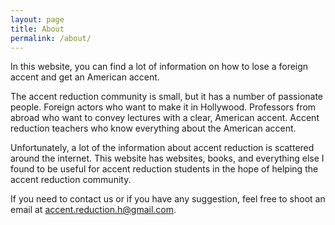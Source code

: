 ```yaml
---
layout: page
title: About
permalink: /about/
---
```


In this website, you can find a lot of information on how to lose a foreign accent and get an American accent.

The accent reduction community is small, but it has a number of passionate people. Foreign actors who want to make it in Hollywood. Professors from abroad who want to convey lectures with a clear, American accent. Accent reduction teachers who know everything about the American accent.

Unfortunately, a lot of the information about accent reduction is scattered around the internet. This website has websites, books, and everything else I found to be useful for accent reduction students in the hope of helping the accent reduction community.

If you need to contact us or if you have any suggestion, feel free to shoot an email at accent.reduction.h@gmail.com.
